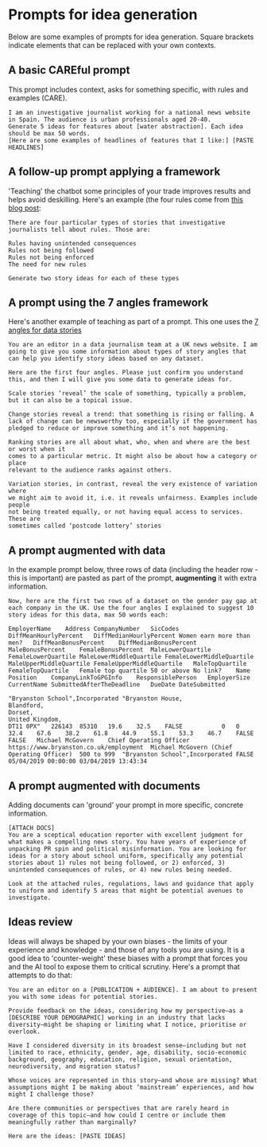 # Prompts for idea generation

Below are some examples of prompts for idea generation. Square brackets indicate elements that can be replaced with your own contexts.

## A basic CAREful prompt

This prompt includes context, asks for something specific, with rules and examples (CARE).

```
I am an investigative journalist working for a national news website in Spain. The audience is urban professionals aged 20-40.  
Generate 5 ideas for features about [water abstraction]. Each idea should be max 50 words.
[Here are some examples of headlines of features that I like:] [PASTE HEADLINES]
```

## A follow-up prompt applying a framework

'Teaching' the chatbot some principles of your trade improves results and helps avoid deskilling. Here's an example (the four rules come from [this blog post](https://onlinejournalismblog.com/2024/07/10/investigative-journalism-and-chatgpt-using-generative-ai-for-story-ideas/):

```
There are four particular types of stories that investigative journalists tell about rules. Those are:

Rules having unintended consequences
Rules not being followed
Rules not being enforced
The need for new rules

Generate two story ideas for each of these types
```

## A prompt using the 7 angles framework

Here's another example of teaching as part of a prompt. This one uses the [7 angles for data stories](https://onlinejournalismblog.com/2020/08/11/here-are-the-7-types-of-stories-most-often-found-in-data/)

```
You are an editor in a data journalism team at a UK news website. I am going to give you some information about types of story angles that can help you identify story ideas based on any dataset.

Here are the first four angles. Please just confirm you understand this, and then I will give you some data to generate ideas for.

Scale stories ‘reveal’ the scale of something, typically a problem, but it can also be a topical issue.

Change stories reveal a trend: that something is rising or falling. A lack of change can be newsworthy too, especially if the government has pledged to reduce or improve something and it’s not happening.

Ranking stories are all about what, who, when and where are the best or worst when it 
comes to a particular metric. It might also be about how a category or place 
relevant to the audience ranks against others.

Variation stories, in contrast, reveal the very existence of variation where 
we might aim to avoid it, i.e. it reveals unfairness. Examples include people 
not being treated equally, or not having equal access to services. These are 
sometimes called ‘postcode lottery’ stories
```

## A prompt augmented with data

In the example prompt below, three rows of data (including the header row - this is important) are pasted as part of the prompt, **augmenting** it with extra information.

```
Now, here are the first two rows of a dataset on the gender pay gap at each company in the UK. Use the four angles I explained to suggest 10 story ideas for this data, max 50 words each:

EmployerName	Address	CompanyNumber	SicCodes	DiffMeanHourlyPercent	DiffMedianHourlyPercent	Women earn more than men?	DiffMeanBonusPercent	DiffMedianBonusPercent	MaleBonusPercent	FemaleBonusPercent	MaleLowerQuartile	FemaleLowerQuartile	MaleLowerMiddleQuartile	FemaleLowerMiddleQuartile	MaleUpperMiddleQuartile	FemaleUpperMiddleQuartile	MaleTopQuartile	FemaleTopQuartile	Female top quartile 50 or above	No link?	Name	Position	CompanyLinkToGPGInfo	ResponsiblePerson	EmployerSize	CurrentName	SubmittedAfterTheDeadline	DueDate	DateSubmitted

"Bryanston School",Incorporated	"Bryanston House,
Blandford,
Dorset,
United Kingdom,
DT11 0PX"	226143	85310	19.6	32.5	FALSE			0	0	32.4	67.6	38.2	61.8	44.9	55.1	53.3	46.7	FALSE	FALSE	Michael McGovern 	Chief Operating Officer	https://www.bryanston.co.uk/employment	Michael McGovern (Chief Operating Officer)	500 to 999	"Bryanston School",Incorporated	FALSE	05/04/2019 00:00:00	03/04/2019 13:43:34
```

## A prompt augmented with documents

Adding documents can 'ground' your prompt in more specific, concrete information. 

```
[ATTACH DOCS]
You are a sceptical education reporter with excellent judgment for what makes a compelling news story. You have years of experience of unpacking PR spin and political misinformation. You are looking for ideas for a story about school uniform, specifically any potential stories about 1) rules not being followed, or 2) enforced, 3) unintended consequences of rules, or 4) new rules being needed. 

Look at the attached rules, regulations, laws and guidance that apply to uniform and identify 5 areas that might be potential avenues to investigate. 
```

## Ideas review

Ideas will always be shaped by your own biases - the limits of your experience and knowledge - and those of any tools you are using. It is a good idea to 'counter-weight' these biases with a prompt that forces you and the AI tool to expose them to critical scrutiny. Here's a prompt that attempts to do that:

```
You are an editor on a [PUBLICATION + AUDIENCE]. I am about to present you with some ideas for potential stories.

Provide feedback on the ideas, considering how my perspective—as a [DESCRIBE YOUR DEMOGRAPHIC] working in an industry that lacks diversity—might be shaping or limiting what I notice, prioritise or overlook.

Have I considered diversity in its broadest sense—including but not limited to race, ethnicity, gender, age, disability, socio-economic background, geography, education, religion, sexual orientation, neurodiversity, and migration status?

Whose voices are represented in this story—and whose are missing? What assumptions might I be making about ‘mainstream’ experiences, and how might I challenge those?

Are there communities or perspectives that are rarely heard in coverage of this topic—and how could I centre or include them meaningfully rather than marginally?

Here are the ideas: [PASTE IDEAS]
```
